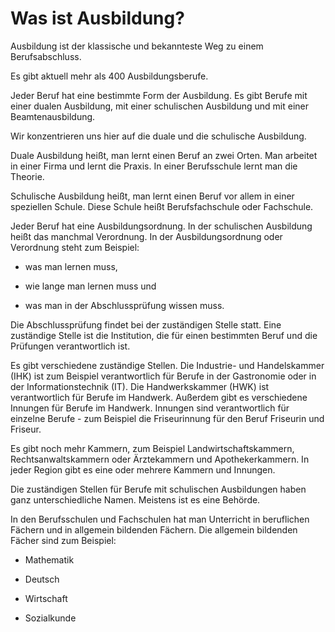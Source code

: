 # Was ist Ausbildung?

Ausbildung ist der klassische und bekannteste Weg zu einem Berufsabschluss.

Es gibt aktuell mehr als 400 Ausbildungsberufe.

Jeder Beruf hat eine bestimmte Form der Ausbildung. Es gibt Berufe mit einer dualen Ausbildung, mit einer schulischen Ausbildung und mit einer Beamtenausbildung.

Wir konzentrieren uns hier auf die duale und die schulische Ausbildung.

Duale Ausbildung heißt, man lernt einen Beruf an zwei Orten. Man arbeitet in einer Firma und lernt die Praxis. In einer Berufsschule lernt man die Theorie.

Schulische Ausbildung heißt, man lernt einen Beruf vor allem in einer speziellen Schule. Diese Schule heißt Berufsfachschule oder Fachschule.

Jeder Beruf hat eine Ausbildungsordnung. In der schulischen Ausbildung heißt das manchmal Verordnung. In der Ausbildungsordnung oder Verordnung steht zum Beispiel:

* was man lernen muss,

* wie lange man lernen muss und

* was man in der Abschlussprüfung wissen muss.


Die Abschlussprüfung findet bei der zuständigen Stelle statt. Eine zuständige Stelle ist die Institution, die für einen bestimmten Beruf und die Prüfungen verantwortlich ist.

Es gibt verschiedene zuständige Stellen. Die Industrie- und Handelskammer \(IHK\) ist zum Beispiel verantwortlich für Berufe in der Gastronomie oder in der Informationstechnik \(IT\). Die Handwerkskammer \(HWK\) ist verantwortlich für Berufe im Handwerk. Außerdem gibt es verschiedene Innungen für Berufe im Handwerk. Innungen sind verantwortlich für einzelne Berufe - zum Beispiel die Friseurinnung für den Beruf Friseurin und Friseur.

Es gibt noch mehr Kammern, zum Beispiel Landwirtschaftskammern, Rechtsanwaltskammern oder Ärztekammern und Apothekerkammern. In jeder Region gibt es eine oder mehrere Kammern und Innungen.

Die zuständigen Stellen für Berufe mit schulischen Ausbildungen haben ganz unterschiedliche Namen. Meistens ist es eine Behörde.

In den Berufsschulen und Fachschulen hat man Unterricht in beruflichen Fächern und in allgemein bildenden Fächern. Die allgemein bildenden Fächer sind zum Beispiel:

* Mathematik

* Deutsch

* Wirtschaft

* Sozialkunde


